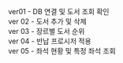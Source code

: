 ver01 - DB 연결 및 도서 조회 확인<br>
ver 02 - 도서 추가 및 삭제<br>
ver 03 - 장르별 도서 순위<br>
ver 04 - 반납 프로시저 적용<br>
ver 05 - 좌석 현황 및 특정 좌석 조회<br>
